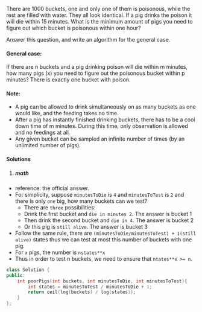 There are 1000 buckets, one and only one of them is poisonous, while the rest are filled with water. They all look identical. If a pig drinks the poison it will die within 15 minutes. What is the minimum amount of pigs you need to figure out which bucket is poisonous within one hour?

Answer this question, and write an algorithm for the general case.

 

#### General case:

If there are n buckets and a pig drinking poison will die within m minutes, how many pigs (x) you need to figure out the poisonous bucket within p minutes? There is exactly one bucket with poison.

 

#### Note:

-    A pig can be allowed to drink simultaneously on as many buckets as one would like, and the feeding takes no time.
-    After a pig has instantly finished drinking buckets, there has to be a cool down time of m minutes. During this time, only observation is allowed and no feedings at all.
-    Any given bucket can be sampled an infinite number of times (by an unlimited number of pigs).


#### Solutions

1. ##### math

- reference: the official answer.
- For simplicity, suppose `minutesToDie` is `4` and `minutesToTest` is `2` and there is only `one` big, how many buckets can we test?
    - There are `three` possibilities: 
    - Drink the first bucket and `die in minutes 2`. The answer is bucket 1
    - Then drink the second bucket and `die in 4`. The answer is bucket 2
    - Or this pig is `still alive`. The answer is bucket 3
- Follow the same rule, there are `(minutesToDie/minutesToTest) + 1(still alive)` states thus we can test at most this number of buckets with one pig.
- For `x` pigs, the number is `nstates**x`
- Thus in order to test n buckets, we need to ensure that `ntates**x >= n`.

```c++
class Solution {
public:
    int poorPigs(int buckets, int minutesToDie, int minutesToTest){
        int states = minutesToTest / minutesToDie + 1;
        return ceil(log(buckets) / log(states));
    }
};
```